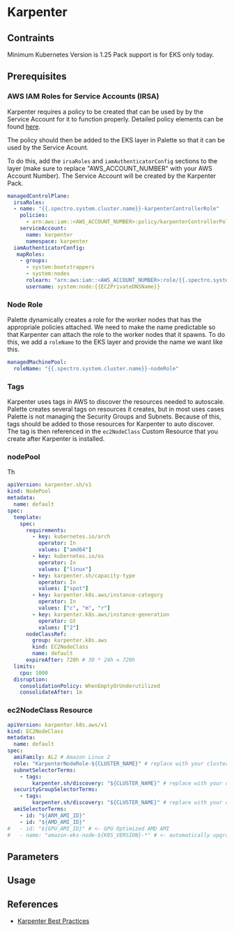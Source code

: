 # Karpenter

## Contraints

Minimum Kubernetes Version is 1.25
Pack support is for EKS only today.

## Prerequisites

### AWS IAM Roles for Service Accounts (IRSA)

Karpenter requires a policy to be created that can be used by by the Service Account for it to function properly.  Detailed policy elements can be found [here](https://karpenter.sh/docs/getting-started/migrating-from-cas/#create-iam-roles).

The policy should then be added to the EKS layer in Palette so that it can be used by the Service Acount.

To do this, add the `irsaRoles` and `iamAuthenticatorConfig` sections to the layer (make sure to replace "AWS_ACCOUNT_NUMBER" with your AWS Account Number).  The Service Account will be created by the Karpenter Pack.

```yaml
managedControlPlane:
  irsaRoles:
  - name: "{{.spectro.system.cluster.name}}-karpenterControllerRole"
    policies:
      - arn:aws:iam::<AWS_ACCOUNT_NUMBER>:policy/karpenterControllerPolicy
    serviceAccount:
      name: karpenter
      namespace: karpenter
  iamAuthenticatorConfig:
   mapRoles:
    - groups:
      - system:bootstrappers
      - system:nodes
      rolearn: "arn:aws:iam::<AWS_ACCOUNT_NUMBER>:role/{{.spectro.system.cluster.name}}-nodeRole"
      username: system:node:{{EC2PrivateDNSName}}
```

### Node Role

Palette dynamically creates a role for the worker nodes that has the appropriale policies attached.  We need to make the name predictable so that Karpenter can attach the role to the worker nodes that it spawns.  To do this, we add a `roleName` to the EKS layer and provide the name we want like this.

```yaml
managedMachinePool:
  roleName: "{{.spectro.system.cluster.name}}-nodeRole"
```

### Tags

Karpenter uses tags in AWS to discover the resources needed to autoscale.  Palette creates several tags on resources it creates, but in most uses cases Palette is not managing the Security Groups and Subnets.  Because of this, tags should be added to those resources for Karpenter to auto discover.  The tag is then referenced in the `ec2NodeClass` Custom Resource that you create after Karpenter is installed.

### nodePool

Th

```yaml
apiVersion: karpenter.sh/v1
kind: NodePool
metadata:
  name: default
spec:
  template:
    spec:
      requirements:
        - key: kubernetes.io/arch
          operator: In
          values: ["amd64"]
        - key: kubernetes.io/os
          operator: In
          values: ["linux"]
        - key: karpenter.sh/capacity-type
          operator: In
          values: ["spot"]
        - key: karpenter.k8s.aws/instance-category
          operator: In
          values: ["c", "m", "r"]
        - key: karpenter.k8s.aws/instance-generation
          operator: Gt
          values: ["2"]
      nodeClassRef:
        group: karpenter.k8s.aws
        kind: EC2NodeClass
        name: default
      expireAfter: 720h # 30 * 24h = 720h
  limits:
    cpu: 1000
  disruption:
    consolidationPolicy: WhenEmptyOrUnderutilized
    consolidateAfter: 1m
```

### ec2NodeClass Resource

```yaml
apiVersion: karpenter.k8s.aws/v1
kind: EC2NodeClass
metadata:
  name: default
spec:
  amiFamily: AL2 # Amazon Linux 2
  role: "KarpenterNodeRole-${CLUSTER_NAME}" # replace with your cluster name
  subnetSelectorTerms:
    - tags:
        karpenter.sh/discovery: "${CLUSTER_NAME}" # replace with your cluster name
  securityGroupSelectorTerms:
    - tags:
        karpenter.sh/discovery: "${CLUSTER_NAME}" # replace with your cluster name
  amiSelectorTerms:
    - id: "${ARM_AMI_ID}"
    - id: "${AMD_AMI_ID}"
#   - id: "${GPU_AMI_ID}" # <- GPU Optimized AMD AMI 
#   - name: "amazon-eks-node-${K8S_VERSION}-*" # <- automatically upgrade when a new AL2 EKS Optimized AMI is released. This is unsafe for production workloads. Validate AMIs in lower environments before deploying them to production.
```

## Parameters

## Usage

## References

- [Karpenter Best Practices](https://aws.github.io/aws-eks-best-practices/karpenter/)
